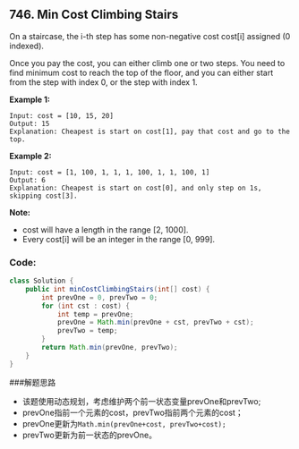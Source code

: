 ## 746. Min Cost Climbing Stairs

On a staircase, the i-th step has some non-negative cost cost[i] assigned (0 indexed).

Once you pay the cost, you can either climb one or two steps. You need to find minimum cost to reach the top of the floor, and you can either start from the step with index 0, or the step with index 1.

**Example 1:**

```
Input: cost = [10, 15, 20]
Output: 15
Explanation: Cheapest is start on cost[1], pay that cost and go to the top.
```
**Example 2:**

```
Input: cost = [1, 100, 1, 1, 1, 100, 1, 1, 100, 1]
Output: 6
Explanation: Cheapest is start on cost[0], and only step on 1s, skipping cost[3].
```
**Note:**

* cost will have a length in the range [2, 1000].
* Every cost[i] will be an integer in the range [0, 999].

### Code:

```java
class Solution {
    public int minCostClimbingStairs(int[] cost) {
        int prevOne = 0, prevTwo = 0;
        for (int cst : cost) {
            int temp = prevOne;
            prevOne = Math.min(prevOne + cst, prevTwo + cst);
            prevTwo = temp;
        }
        return Math.min(prevOne, prevTwo);
    }
}
```

###解题思路
* 该题使用动态规划，考虑维护两个前一状态变量prevOne和prevTwo;
* prevOne指前一个元素的cost，prevTwo指前两个元素的cost；
* prevOne更新为```Math.min(prevOne+cost, prevTwo+cost);```
* prevTwo更新为前一状态的prevOne。